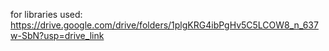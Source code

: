 for libraries used: https://drive.google.com/drive/folders/1plgKRG4ibPgHv5C5LCOW8_n_637w-SbN?usp=drive_link
